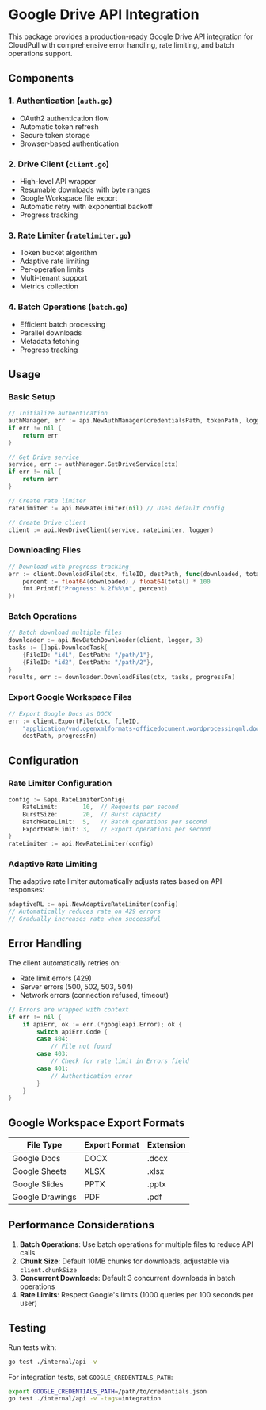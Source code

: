 # Google Drive API Integration

This package provides a production-ready Google Drive API integration for CloudPull with comprehensive error handling, rate limiting, and batch operations support.

## Components

### 1. Authentication (`auth.go`)
- OAuth2 authentication flow
- Automatic token refresh
- Secure token storage
- Browser-based authentication

### 2. Drive Client (`client.go`)
- High-level API wrapper
- Resumable downloads with byte ranges
- Google Workspace file export
- Automatic retry with exponential backoff
- Progress tracking

### 3. Rate Limiter (`ratelimiter.go`)
- Token bucket algorithm
- Adaptive rate limiting
- Per-operation limits
- Multi-tenant support
- Metrics collection

### 4. Batch Operations (`batch.go`)
- Efficient batch processing
- Parallel downloads
- Metadata fetching
- Progress tracking

## Usage

### Basic Setup

```go
// Initialize authentication
authManager, err := api.NewAuthManager(credentialsPath, tokenPath, logger)
if err != nil {
    return err
}

// Get Drive service
service, err := authManager.GetDriveService(ctx)
if err != nil {
    return err
}

// Create rate limiter
rateLimiter := api.NewRateLimiter(nil) // Uses default config

// Create Drive client
client := api.NewDriveClient(service, rateLimiter, logger)
```

### Downloading Files

```go
// Download with progress tracking
err := client.DownloadFile(ctx, fileID, destPath, func(downloaded, total int64) {
    percent := float64(downloaded) / float64(total) * 100
    fmt.Printf("Progress: %.2f%%\n", percent)
})
```

### Batch Operations

```go
// Batch download multiple files
downloader := api.NewBatchDownloader(client, logger, 3)
tasks := []api.DownloadTask{
    {FileID: "id1", DestPath: "/path/1"},
    {FileID: "id2", DestPath: "/path/2"},
}
results, err := downloader.DownloadFiles(ctx, tasks, progressFn)
```

### Export Google Workspace Files

```go
// Export Google Docs as DOCX
err := client.ExportFile(ctx, fileID, 
    "application/vnd.openxmlformats-officedocument.wordprocessingml.document",
    destPath, progressFn)
```

## Configuration

### Rate Limiter Configuration

```go
config := &api.RateLimiterConfig{
    RateLimit:       10,  // Requests per second
    BurstSize:       20,  // Burst capacity
    BatchRateLimit:  5,   // Batch operations per second
    ExportRateLimit: 3,   // Export operations per second
}
rateLimiter := api.NewRateLimiter(config)
```

### Adaptive Rate Limiting

The adaptive rate limiter automatically adjusts rates based on API responses:

```go
adaptiveRL := api.NewAdaptiveRateLimiter(config)
// Automatically reduces rate on 429 errors
// Gradually increases rate when successful
```

## Error Handling

The client automatically retries on:
- Rate limit errors (429)
- Server errors (500, 502, 503, 504)
- Network errors (connection refused, timeout)

```go
// Errors are wrapped with context
if err != nil {
    if apiErr, ok := err.(*googleapi.Error); ok {
        switch apiErr.Code {
        case 404:
            // File not found
        case 403:
            // Check for rate limit in Errors field
        case 401:
            // Authentication error
        }
    }
}
```

## Google Workspace Export Formats

| File Type | Export Format | Extension |
|-----------|---------------|-----------|
| Google Docs | DOCX | .docx |
| Google Sheets | XLSX | .xlsx |
| Google Slides | PPTX | .pptx |
| Google Drawings | PDF | .pdf |

## Performance Considerations

1. **Batch Operations**: Use batch operations for multiple files to reduce API calls
2. **Chunk Size**: Default 10MB chunks for downloads, adjustable via `client.chunkSize`
3. **Concurrent Downloads**: Default 3 concurrent downloads in batch operations
4. **Rate Limits**: Respect Google's limits (1000 queries per 100 seconds per user)

## Testing

Run tests with:
```bash
go test ./internal/api -v
```

For integration tests, set `GOOGLE_CREDENTIALS_PATH`:
```bash
export GOOGLE_CREDENTIALS_PATH=/path/to/credentials.json
go test ./internal/api -v -tags=integration
```